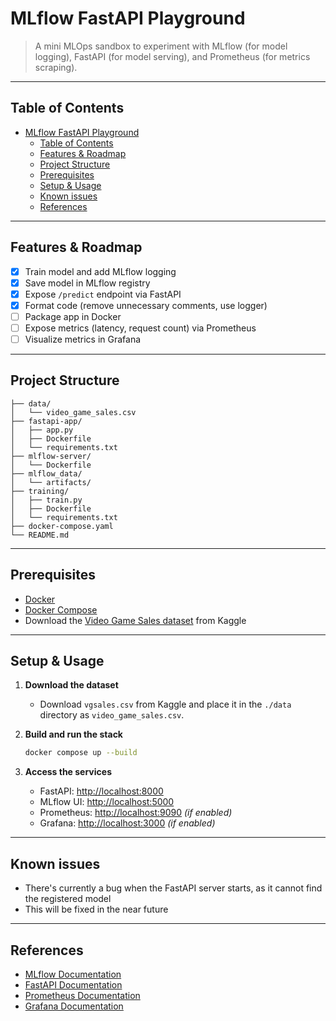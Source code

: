 # MLflow FastAPI Playground

> A mini MLOps sandbox to experiment with MLflow (for model logging), FastAPI (for model serving), and Prometheus (for metrics scraping).

---

## Table of Contents

- [MLflow FastAPI Playground](#mlflow-fastapi-playground)
  - [Table of Contents](#table-of-contents)
  - [Features \& Roadmap](#features--roadmap)
  - [Project Structure](#project-structure)
  - [Prerequisites](#prerequisites)
  - [Setup \& Usage](#setup--usage)
  - [Known issues](#known-issues)
  - [References](#references)

---

## Features & Roadmap

- [x] Train model and add MLflow logging
- [x] Save model in MLflow registry
- [x] Expose `/predict` endpoint via FastAPI
- [x] Format code (remove unnecessary comments, use logger)
- [ ] Package app in Docker
- [ ] Expose metrics (latency, request count) via Prometheus
- [ ] Visualize metrics in Grafana

---

## Project Structure

```
├── data/
│   └── video_game_sales.csv
├── fastapi-app/
│   ├── app.py
│   ├── Dockerfile
│   └── requirements.txt
├── mlflow-server/
│   └── Dockerfile
├── mlflow_data/
│   └── artifacts/
├── training/
│   ├── train.py
│   ├── Dockerfile
│   └── requirements.txt
├── docker-compose.yaml
└── README.md
```

---

## Prerequisites

- [Docker](https://www.docker.com/get-started)
- [Docker Compose](https://docs.docker.com/compose/)
- Download the [Video Game Sales dataset](https://www.kaggle.com/datasets/gregorut/videogamesales) from Kaggle

---

## Setup & Usage

1. **Download the dataset**

   - Download `vgsales.csv` from Kaggle and place it in the `./data` directory as `video_game_sales.csv`.

2. **Build and run the stack**

   ```sh
   docker compose up --build
   ```

3. **Access the services**
   - FastAPI: [http://localhost:8000](http://localhost:8000)
   - MLflow UI: [http://localhost:5000](http://localhost:5000)
   - Prometheus: [http://localhost:9090](http://localhost:9090) _(if enabled)_
   - Grafana: [http://localhost:3000](http://localhost:3000) _(if enabled)_

---

## Known issues

- There's currently a bug when the FastAPI server starts, as it cannot find the registered model
- This will be fixed in the near future

---

## References

- [MLflow Documentation](https://mlflow.org/docs/latest/index.html)
- [FastAPI Documentation](https://fastapi.tiangolo.com/)
- [Prometheus Documentation](https://prometheus.io/docs/)
- [Grafana Documentation](https://grafana.com/docs/)
